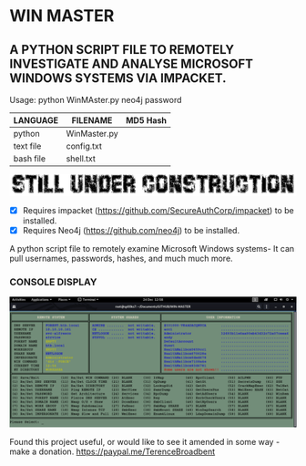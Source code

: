 # WIN MASTER
## A PYTHON SCRIPT FILE TO REMOTELY INVESTIGATE AND ANALYSE MICROSOFT WINDOWS SYSTEMS VIA IMPACKET.

Usage: python WinMAster.py neo4j password

| LANGUAGE  | FILENAME         | MD5 Hash                         |
|------     |------            | -------                          |
| python    | WinMaster.py     |                                  |
| text file | config.txt       |                                  |
| bash file | shell.txt        |                                  |

![Screenshot](picture2.png)
- [x] Requires impacket (https://github.com/SecureAuthCorp/impacket) to be installed.
- [x] Requires Neo4j (https://github.com/neo4j) to be installed.

A python script file to remotely examine Microsoft Windows systems- It can pull usernames, passwords, hashes, and much much more.

### CONSOLE DISPLAY
![Screenshot](picture1.png)

Found this project useful, or would like to see it amended in some way - make a donation.
https://paypal.me/TerenceBroadbent
